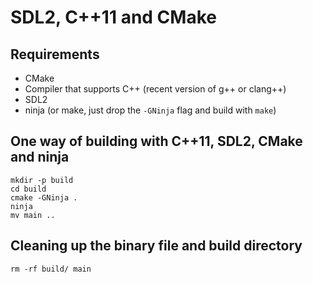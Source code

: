 SDL2, C++11 and CMake
=====================

Requirements
------------

* CMake
* Compiler that supports C++ (recent version of g++ or clang++)
* SDL2
* ninja (or make, just drop the `-GNinja` flag and build with `make`)

One way of building with C++11, SDL2, CMake and ninja
-----------------------------------------------------

    mkdir -p build
    cd build
    cmake -GNinja .
    ninja
    mv main ..

Cleaning up the binary file and build directory
-----------------------------------------------

    rm -rf build/ main

